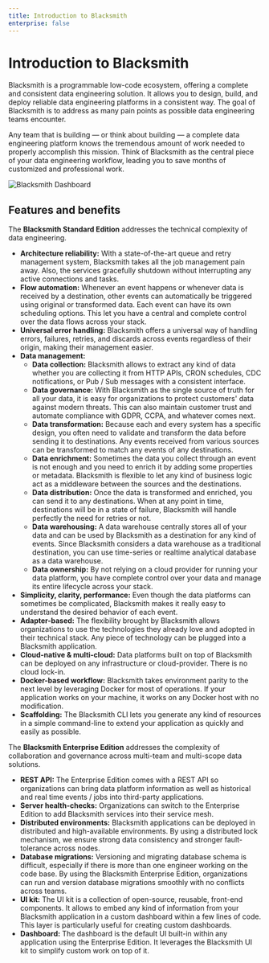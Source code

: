 ```yaml
---
title: Introduction to Blacksmith
enterprise: false
---
```


# Introduction to Blacksmith

Blacksmith is a programmable low-code ecosystem, offering a complete and consistent
data engineering solution. It allows you to design, build, and deploy reliable data
engineering platforms in a consistent way. The goal of Blacksmith is to address as
many pain points as possible data engineering teams encounter.

Any team that is building — or think about building — a complete data engineering
platform knows the tremendous amount of work needed to properly accomplish this
mission. Think of Blacksmith as the central piece of your data engineering workflow,
leading you to save months of customized and professional work.

![Blacksmith Dashboard](/images/blacksmith/dashboard.002.png)

## Features and benefits

The **Blacksmith Standard Edition** addresses the technical complexity of data
engineering.

- **Architecture reliability:** With a state-of-the-art queue and retry management
  system, Blacksmith takes all the job management pain away. Also, the services
  gracefully shutdown without interrupting any active connections and tasks.
- **Flow automation:** Whenever an event happens or whenever data is received by a
  destination, other events can automatically be triggered using original or transformed
  data. Each event can have its own scheduling options. This let you have a central
  and complete control over the data flows across your stack. 
- **Universal error handling:** Blacksmith offers a universal way of handling errors,
  failures, retries, and discards across events regardless of their origin, making
  their management easier. 
- **Data management:**
  - **Data collection:** Blacksmith allows to extract any kind of data whether you
    are collecting it from HTTP APIs, CRON schedules, CDC notifications, or Pub / Sub
    messages with a consistent interface.
  - **Data governance:** With Blacksmith as the single source of truth for all your
    data, it is easy for organizations to protect customers' data against modern
    threats. This can also maintain customer trust and automate compliance with
    GDPR, CCPA, and whatever comes next.
  - **Data transformation:** Because each and every system has a specific design,
    you often need to validate and transform the data before sending it to destinations.
    Any events received from various sources can be transformed to match any events
    of any destinations.
  - **Data enrichment:** Sometimes the data you collect through an event is not
    enough and you need to enrich it by adding some properties or metadata. Blacksmith
    is flexible to let any kind of business logic act as a middleware between the
    sources and the destinations.
  - **Data distribution:** Once the data is transformed and enriched, you can send
    it to any destinations. When at any point in time, destinations will be in a
    state of failure, Blacksmith will handle perfectly the need for retries or not.
  - **Data warehousing:** A data warehouse centrally stores all of your data and
    can be used by Blacksmith as a destination for any kind of events. Since Blacksmith
    considers a data warehouse as a traditional destination, you can use time-series
    or realtime analytical database as a data warehouse.
  - **Data ownership:** By not relying on a cloud provider for running your data
    platform, you have complete control over your data and manage its entire
    lifecycle across your stack.
- **Simplicity, clarity, performance:** Even though the data platforms can sometimes
  be complicated, Blacksmith makes it really easy to understand the desired behavior
  of each event.
- **Adapter-based:** The flexibility brought by Blacksmith allows organizations to
  use the technologies they already love and adopted in their technical stack.
  Any piece of technology can be plugged into a Blacksmith application.
- **Cloud-native & multi-cloud:** Data platforms built on top of Blacksmith can
  be deployed on any infrastructure or cloud-provider. There is no cloud lock-in.
- **Docker-based workflow:** Blacksmith takes environment parity to the next level
  by leveraging Docker for most of operations. If your application works on your
  machine, it works on any Docker host with no modification.
- **Scaffolding:** The Blacksmith CLI lets you generate any kind of resources
  in a simple command-line to extend your application as quickly and easily as
  possible.

The **Blacksmith Enterprise Edition** addresses the complexity of collaboration
and governance across multi-team and multi-scope data solutions.

- **REST API:** The Enterprise Edition comes with a REST API so organizations can
  bring data platform information as well as historical and real time events / jobs
  into third-party applications.
- **Server health-checks:** Organizations can switch to the Enterprise Edition to
  add Blacksmith services into their service mesh.
- **Distributed environments:** Blacksmith applications can be deployed in distributed
  and high-available environments. By using a distributed lock mechanism, we ensure
  strong data consistency and stronger fault-tolerance across nodes.
- **Database migrations:** Versioning and migrating database schema is difficult,
  especially if there is more than one engineer working on the code base. By using
  the Blacksmith Enterprise Edition, organizations can run and version database
  migrations smoothly with no conflicts across teams.
- **UI kit:** The UI kit is a collection of open-source, reusable, front-end
  components. It allows to embed any kind of information from your Blacksmith
  application in a custom dashboard within a few lines of code. This layer is
  particularly useful for creating custom dashboards.
- **Dashboard:** The dashboard is the default UI built-in within any application
  using the Enterprise Edition. It leverages the Blacksmith UI kit to simplify
  custom work on top of it.
